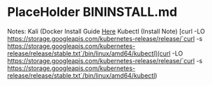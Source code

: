 # PlaceHolder BININSTALL.md

Notes: Kali (Docker Install Guide [Here](https://medium.com/@airman604/installing-docker-in-kali-linux-2017-1-fbaa4d1447fe)
       Kubectl (Install Note) [curl -LO https://storage.googleapis.com/kubernetes-release/release/`curl -s https://storage.googleapis.com/kubernetes-release/release/stable.txt`/bin/linux/amd64/kubectl](curl -LO https://storage.googleapis.com/kubernetes-release/release/`curl -s https://storage.googleapis.com/kubernetes-release/release/stable.txt`/bin/linux/amd64/kubectl)


